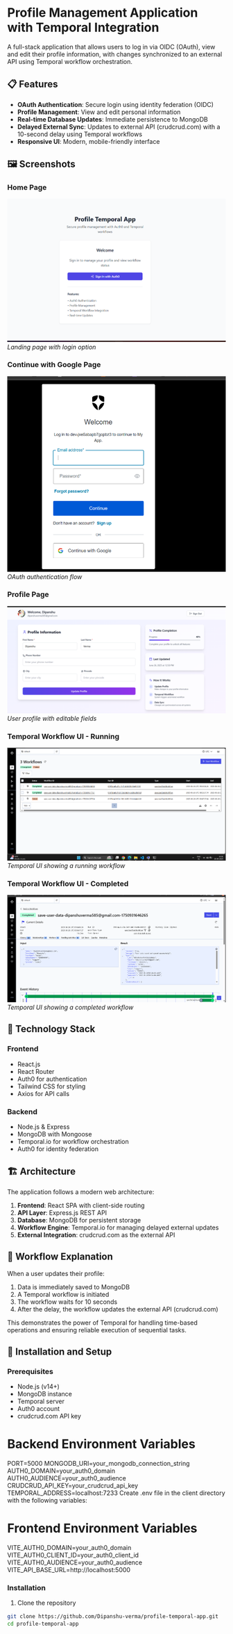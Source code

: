 # Profile Management Application with Temporal Integration

A full-stack application that allows users to log in via OIDC (OAuth), view and edit their profile information, with changes synchronized to an external API using Temporal workflow orchestration.

## 📋 Features

- **OAuth Authentication**: Secure login using identity federation (OIDC)
- **Profile Management**: View and edit personal information
- **Real-time Database Updates**: Immediate persistence to MongoDB
- **Delayed External Sync**: Updates to external API (crudcrud.com) with a 10-second delay using Temporal workflows
- **Responsive UI**: Modern, mobile-friendly interface

## 🖼️ Screenshots

### Home Page
![Home Page](./assets/signin.png)
*Landing page with login option*

### Continue with Google Page
![Continue with Google](./assets/authLogin.png)
*OAuth authentication flow*

### Profile Page
![Profile Page](./assets//profile.png)
*User profile with editable fields*

### Temporal Workflow UI - Running
![Temporal Workflow Running](./assets/workflowHome.png)
*Temporal UI showing a running workflow*

### Temporal Workflow UI - Completed
![Temporal Workflow Completed](./assets//workflowDetail.png)
*Temporal UI showing a completed workflow*

## 🔧 Technology Stack

### Frontend
- React.js
- React Router
- Auth0 for authentication
- Tailwind CSS for styling
- Axios for API calls

### Backend
- Node.js & Express
- MongoDB with Mongoose
- Temporal.io for workflow orchestration
- Auth0 for identity federation

## 🏗️ Architecture

The application follows a modern web architecture:

1. **Frontend**: React SPA with client-side routing
2. **API Layer**: Express.js REST API
3. **Database**: MongoDB for persistent storage
4. **Workflow Engine**: Temporal.io for managing delayed external updates
5. **External Integration**: crudcrud.com as the external API

## 🌊 Workflow Explanation

When a user updates their profile:

1. Data is immediately saved to MongoDB
2. A Temporal workflow is initiated
3. The workflow waits for 10 seconds
4. After the delay, the workflow updates the external API (crudcrud.com)

This demonstrates the power of Temporal for handling time-based operations and ensuring reliable execution of sequential tasks.

## 🚀 Installation and Setup

### Prerequisites
- Node.js (v14+)
- MongoDB instance
- Temporal server
- Auth0 account
- crudcrud.com API key

# Backend Environment Variables
PORT=5000
MONGODB_URI=your_mongodb_connection_string
AUTH0_DOMAIN=your_auth0_domain
AUTH0_AUDIENCE=your_auth0_audience
CRUDCRUD_API_KEY=your_crudcrud_api_key
TEMPORAL_ADDRESS=localhost:7233
Create .env file in the client directory with the following variables:
# Frontend Environment Variables
VITE_AUTH0_DOMAIN=your_auth0_domain
VITE_AUTH0_CLIENT_ID=your_auth0_client_id
VITE_AUTH0_AUDIENCE=your_auth0_audience
VITE_API_BASE_URL=http://localhost:5000


### Installation

1. Clone the repository
```bash
git clone https://github.com/Dipanshu-verma/profile-temporal-app.git
cd profile-temporal-app